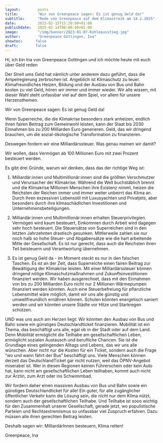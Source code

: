 ```yaml
---
layout:        posts
title:         "Wir von Greenpeace sagen: Es ist genug Geld da!"
subtitle:      "Rede von Greenpeace auf dem Klimastreik am 14.2.2025"
date:          2025-02-15T15:20:00+01:00
publishdate:   2025-02-14T00:00:00+01:00
image:         "/img/banner/2023-01-07-Kohleausstieg.jpg"
author:        "Greenpeace Göttingen, Ina"
showtoc:      false
draft:        false
---
```


Hi, ich bin Ina von Greenpeace Gottingen und ich möchte heute mit euch über Geld reden

Der Streit ums Geld hat nämlich unter anderem dazu geführt, dass die Ampelregierung zerbrochen ist. Angeblich ist Klimaschutz zu teuer. Klimafreundliches Heizen, Bildung und der Ausbau von Bus und Bahn kosten zu viel Geld, hören wir immer und immer wieder. Wir alle wissen, mit dieser Wahl steht unfassbar viel auf dem Spiel, vor allem für unsere Herzensthemen.

Wir von Greenpeace sagen: Es ist genug Geld da! 

Wenn Superreiche, die die Klimakrise besonders stark anheizen, endlich ihren fairen Beitrag zum Gemeinwohl leisten, kann der Staat bis 2030 Einnahmen bis zu 200 Milliarden Euro generieren. Geld, das wir dringend brauchen, um die sozial-ökologische Transformation zu finanzieren. 

Deswegen fordern wir eine Milliardärssteuer. Was genau meinen wir damit? 

Wir wollen, dass Vermögen ab 100 Millionen Euro mit zwei Prozent besteuert werden.

Es gibt drei Gründe, warum wir denken, dass das der richtige Weg ist: 

1. Milliardär:innen und Multimillionär:innen sind die größten Verschmutzer und Verursacher der Klimakrise. Während die Welt buchstäblich brennt und die Klimakrise Millionen Menschen ihre Existenz nimmt, heizen die Reichsten der Reichen immer und immer weiter unbeirrt das Klima an. Durch ihren exzessiven Lebensstil mit Luxusyachten und Privatjets, aber besonders durch ihre klimaschädlichen Investitionen und Unternehmensbeteiligungen.

2. Milliardär:innen und Multimillionär:innen erhalten Steuerprivilegien. Vermögen wird kaum besteuert, Einkommen durch Arbeit wird dagegen sehr hoch besteuert. Die Steuersätze von Superreichen sind in den letzten Jahrzehnten drastisch gesunken. Mittlerweile zahlen sie nur noch halb so hohe Steuer- und Abgabensätze wie die hart arbeitende Mitte der Gesellschaft.  Es ist nur gerecht, dass auch die Reichsten ihren Teil beisteuern und Verantwortung übernehmen.

3. Es ist genug Geld da - im Moment steckt es nur in den falschen Taschen. Es ist an der Zeit, dass Superreiche einen fairen Beitrag zur Bewältigung der Klimakrise leisten. Mit einer Milliardärssteuer können dringend nötige Klimaschutzmaßnahmen und Zukunftsinvestitionen finanziert werden. 
Wir haben ausgerechnet, dass mit den Einnahmen von bis zu 200 Milliarden Euro nicht nur 2 Millionen Wärmepumpen finanziert werden könnten. Auch eine Steuerbefreiung für pflanzliche Lebensmittel wäre möglich, damit wir uns alle günstig und umweltfreundlich ernähren können. Schulen könnten energetisch saniert werden und wir könnten unsere Städte vor Hitze und Starkregen schützen.

UND was uns auch am Herzen liegt: Wir könnten den Ausbau von Bus und Bahn sowie ein günstiges Deutschlandticket finanzieren. Mobilität ist ein Thema, das beschäftigt uns alle, egal ob in der Stadt oder auf dem Land. Denn Mobilität ermöglicht die Teilhabe am gesellschaftlichen Leben, ermöglicht sozialen Austausch und berufliche Chancen. Sie ist die Grundlage eines gelingenden Alltags und Lebens, das wir uns alle wünschen.
Aber nicht nur die Kosten für ein Ticket, sondern auch die Frage “wo und wann fährt der Bus” beschäftigt uns. 
Viele Menschen können derzeit das DeutschlandTicket gar nicht nutzen, weil das ÖPNV-Angebot miserabel ist. Wer in diesen Regionen keinen Führerschein oder kein Auto hat, kann nicht am gesellschaftlichen Leben teilhaben, kommt auch nicht zur Ärztin, zum Arzt oder ins Schwimmbad. 

Wir fordern daher einen massiven Ausbau von Bus und Bahn sowie ein günstiges Deutschlandticket für alle!
Ein guter, für alle zugänglicher öffentlicher Verkehr kann die Lösung sein, die nicht nur dem Klima nützt, sondern auch der gesellschaftlichen Teilhabe. Und Teilhabe ist sooo wichtig für den Zusammenhalt unserer Gesellschaft, gerade jetzt, wo populistische Parteien und Rechtsextremismus so unfassbar viel Zuspruch erfahren. Dazu müssen alle ihren gerechten Beitrag leisten.

Deshalb sagen wir: MilliardärInnen besteuern, Klima retten!

Greenpeace, Ina
